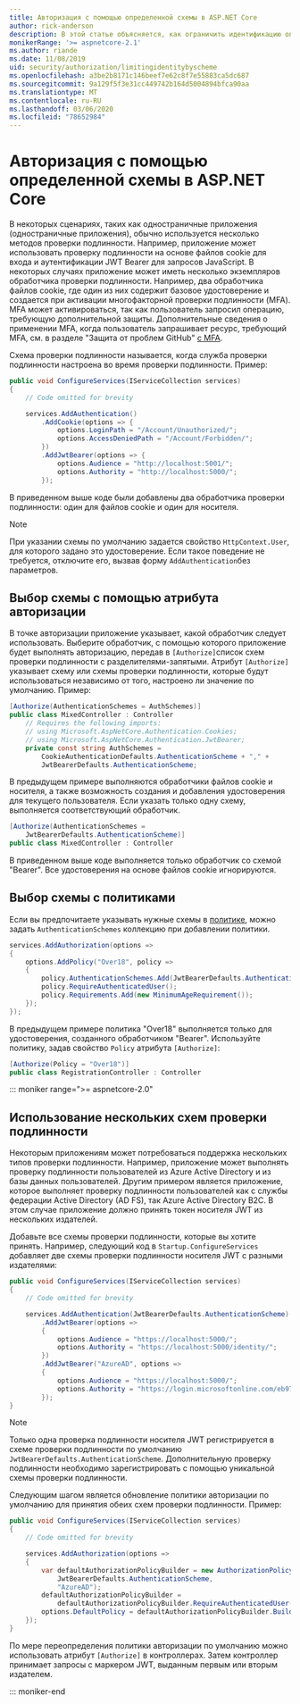 ```yaml
---
title: Авторизация с помощью определенной схемы в ASP.NET Core
author: rick-anderson
description: В этой статье объясняется, как ограничить идентификацию определенной схемой при работе с несколькими методами проверки подлинности.
monikerRange: '>= aspnetcore-2.1'
ms.author: riande
ms.date: 11/08/2019
uid: security/authorization/limitingidentitybyscheme
ms.openlocfilehash: a3be2b8171c146beef7e62c8f7e55883ca5dc687
ms.sourcegitcommit: 9a129f5f3e31cc449742b164d5004894bfca90aa
ms.translationtype: MT
ms.contentlocale: ru-RU
ms.lasthandoff: 03/06/2020
ms.locfileid: "78652984"
---
```

# <a name="authorize-with-a-specific-scheme-in-aspnet-core"></a>Авторизация с помощью определенной схемы в ASP.NET Core

В некоторых сценариях, таких как одностраничные приложения (одностраничные приложения), обычно используется несколько методов проверки подлинности. Например, приложение может использовать проверку подлинности на основе файлов cookie для входа и аутентификации JWT Bearer для запросов JavaScript. В некоторых случаях приложение может иметь несколько экземпляров обработчика проверки подлинности. Например, два обработчика файлов cookie, где один из них содержит базовое удостоверение и создается при активации многофакторной проверки подлинности (MFA). MFA может активироваться, так как пользователь запросил операцию, требующую дополнительной защиты. Дополнительные сведения о применении MFA, когда пользователь запрашивает ресурс, требующий MFA, см. в разделе "Защита от проблем GitHub" [с MFA](https://github.com/dotnet/AspNetCore.Docs/issues/15791#issuecomment-580464195).

Схема проверки подлинности называется, когда служба проверки подлинности настроена во время проверки подлинности. Пример:

```csharp
public void ConfigureServices(IServiceCollection services)
{
    // Code omitted for brevity

    services.AddAuthentication()
        .AddCookie(options => {
            options.LoginPath = "/Account/Unauthorized/";
            options.AccessDeniedPath = "/Account/Forbidden/";
        })
        .AddJwtBearer(options => {
            options.Audience = "http://localhost:5001/";
            options.Authority = "http://localhost:5000/";
        });
```

В приведенном выше коде были добавлены два обработчика проверки подлинности: один для файлов cookie и один для носителя.

>[!NOTE]
>При указании схемы по умолчанию задается свойство `HttpContext.User`, для которого задано это удостоверение. Если такое поведение не требуется, отключите его, вызвав форму `AddAuthentication`без параметров.

## <a name="selecting-the-scheme-with-the-authorize-attribute"></a>Выбор схемы с помощью атрибута авторизации

В точке авторизации приложение указывает, какой обработчик следует использовать. Выберите обработчик, с помощью которого приложение будет выполнять авторизацию, передав в `[Authorize]`список схем проверки подлинности с разделителями-запятыми. Атрибут `[Authorize]` указывает схему или схемы проверки подлинности, которые будут использоваться независимо от того, настроено ли значение по умолчанию. Пример:

```csharp
[Authorize(AuthenticationSchemes = AuthSchemes)]
public class MixedController : Controller
    // Requires the following imports:
    // using Microsoft.AspNetCore.Authentication.Cookies;
    // using Microsoft.AspNetCore.Authentication.JwtBearer;
    private const string AuthSchemes =
        CookieAuthenticationDefaults.AuthenticationScheme + "," +
        JwtBearerDefaults.AuthenticationScheme;
```

В предыдущем примере выполняются обработчики файлов cookie и носителя, а также возможность создания и добавления удостоверения для текущего пользователя. Если указать только одну схему, выполняется соответствующий обработчик.

```csharp
[Authorize(AuthenticationSchemes = 
    JwtBearerDefaults.AuthenticationScheme)]
public class MixedController : Controller
```

В приведенном выше коде выполняется только обработчик со схемой "Bearer". Все удостоверения на основе файлов cookie игнорируются.

## <a name="selecting-the-scheme-with-policies"></a>Выбор схемы с политиками

Если вы предпочитаете указывать нужные схемы в [политике](xref:security/authorization/policies), можно задать `AuthenticationSchemes` коллекцию при добавлении политики.

```csharp
services.AddAuthorization(options =>
{
    options.AddPolicy("Over18", policy =>
    {
        policy.AuthenticationSchemes.Add(JwtBearerDefaults.AuthenticationScheme);
        policy.RequireAuthenticatedUser();
        policy.Requirements.Add(new MinimumAgeRequirement());
    });
});
```

В предыдущем примере политика "Over18" выполняется только для удостоверения, созданного обработчиком "Bearer". Используйте политику, задав свойство `Policy` атрибута `[Authorize]`:

```csharp
[Authorize(Policy = "Over18")]
public class RegistrationController : Controller
```

::: moniker range=">= aspnetcore-2.0"

## <a name="use-multiple-authentication-schemes"></a>Использование нескольких схем проверки подлинности

Некоторым приложениям может потребоваться поддержка нескольких типов проверки подлинности. Например, приложение может выполнять проверку подлинности пользователей из Azure Active Directory и из базы данных пользователей. Другим примером является приложение, которое выполняет проверку подлинности пользователей как с службы федерации Active Directory (AD FS), так Azure Active Directory B2C. В этом случае приложение должно принять токен носителя JWT из нескольких издателей.

Добавьте все схемы проверки подлинности, которые вы хотите принять. Например, следующий код в `Startup.ConfigureServices` добавляет две схемы проверки подлинности носителя JWT с разными издателями:

```csharp
public void ConfigureServices(IServiceCollection services)
{
    // Code omitted for brevity

    services.AddAuthentication(JwtBearerDefaults.AuthenticationScheme)
        .AddJwtBearer(options =>
        {
            options.Audience = "https://localhost:5000/";
            options.Authority = "https://localhost:5000/identity/";
        })
        .AddJwtBearer("AzureAD", options =>
        {
            options.Audience = "https://localhost:5000/";
            options.Authority = "https://login.microsoftonline.com/eb971100-6f99-4bdc-8611-1bc8edd7f436/";
        });
}
```

> [!NOTE]
> Только одна проверка подлинности носителя JWT регистрируется в схеме проверки подлинности по умолчанию `JwtBearerDefaults.AuthenticationScheme`. Дополнительную проверку подлинности необходимо зарегистрировать с помощью уникальной схемы проверки подлинности.

Следующим шагом является обновление политики авторизации по умолчанию для принятия обеих схем проверки подлинности. Пример:

```csharp
public void ConfigureServices(IServiceCollection services)
{
    // Code omitted for brevity

    services.AddAuthorization(options =>
    {
        var defaultAuthorizationPolicyBuilder = new AuthorizationPolicyBuilder(
            JwtBearerDefaults.AuthenticationScheme,
            "AzureAD");
        defaultAuthorizationPolicyBuilder = 
            defaultAuthorizationPolicyBuilder.RequireAuthenticatedUser();
        options.DefaultPolicy = defaultAuthorizationPolicyBuilder.Build();
    });
}
```

По мере переопределения политики авторизации по умолчанию можно использовать атрибут `[Authorize]` в контроллерах. Затем контроллер принимает запросы с маркером JWT, выданным первым или вторым издателем.

::: moniker-end
